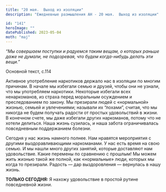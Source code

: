 ```yaml
---
title: "20 мая.  Выход из изоляции"
description: "Ежедневные размышления АН - 20 мая.  Выход из изоляции"

id: "141"
heroImage: ""
datePublished: 2023-05-04
moth: "maj"
---
```


_“Мы совершаем поступки и радуемся таким вещам, о которых раньше даже не
думали, не подозревая, что будем когда-нибудь делать эти вещи.”_

Основной текст, с.114

Активное употребление наркотиков держало нас в изоляции по многим причинам. В
начале мы избегали семью и друзей, чтобы они не узнали, что мы употребляем
наркотики. Некоторые избегали всех ненаркоманов, из страха перед моральным
осуждением и преследованием по закону. Мы презирали людей с «нормальной»
жизнью, семьей и увлечениями; называли их “лохами”, считая, что мы никогда не
будем получать радости от простых удовольствий в жизни. В конечном счете, мы
даже избегали других наркоманов, потому что не хотели делиться. Наша жизнь
сузилась, и наша забота ограничивалась повседневным поддержанием болезни.

Сегодня у нас жизнь намного полнее. Нам нравятся мероприятия с другими
выздоравливающими наркоманами. У нас есть время на свою семью. И мы нашли
много других занятий, которые доставляют нам удовольствие. Какие перемены по
сравнению с прошлым! Мы можем жить жизнью такой же полной, как «нормальные»
люди, которых мы когда то презирали. Радость — дар выздоровления — вернулась в
нашу жизнь.

**ТОЛЬКО СЕГОДНЯ:** Я нахожу удовольствие в простой рутине повседневной жизни.
